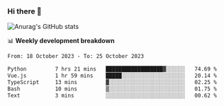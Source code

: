 ### Hi there 👋
![Anurag's GitHub stats](https://github-readme-stats.vercel.app/api?username=jami1024&show_icons=true&theme=radical)

📊 **Weekly development breakdown**
<!--START_SECTION:waka-->

```txt
From: 18 October 2023 - To: 25 October 2023

Python         7 hrs 21 mins   ██████████████████▓░░░░░░   74.69 %
Vue.js         1 hr 59 mins    █████░░░░░░░░░░░░░░░░░░░░   20.14 %
TypeScript     13 mins         ▓░░░░░░░░░░░░░░░░░░░░░░░░   02.25 %
Bash           10 mins         ▒░░░░░░░░░░░░░░░░░░░░░░░░   01.75 %
Text           3 mins          ░░░░░░░░░░░░░░░░░░░░░░░░░   00.62 %
```

<!--END_SECTION:waka-->
<!--
**jami1024/jami1024** is a ✨ _special_ ✨ repository because its `README.md` (this file) appears on your GitHub profile.

Here are some ideas to get you started:

- 🔭 I’m currently working on ...
- 🌱 I’m currently learning ...
- 👯 I’m looking to collaborate on ...
- 🤔 I’m looking for help with ...
- 💬 Ask me about ...
- 📫 How to reach me: ...
- 😄 Pronouns: ...
- ⚡ Fun fact: ...
-->
